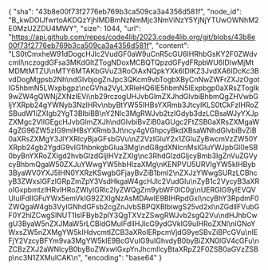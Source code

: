 {
  "sha": "43b8e00f73f2776eb769b3ca509ca3a4356d581f",
  "node_id": "B_kwDOIJfwrtoAKDQzYjhlMDBmNzNmMjc3NmViNzY5YjNjYTUwOWNhM2E0MzU2ZDU4MWY",
  "size": 1044,
  "url": "https://api.github.com/repos/code4lib/2023.code4lib.org/git/blobs/43b8e00f73f2776eb769b3ca509ca3a4356d581f",
  "content": "LS0tCmxheW91dDogcHJlc2VudGF0aW9uCnR5cGU6IHRhbGsKY2F0ZWdvcmll\nczogdGFsa3MKdGltZTogNDoxMCBQTQpzdGFydFRpbWU6IDIwMjMtMDMtMTZU\nMTY6MTAKbGVuZ3RoOiAxNQpkYXk6IDIKZ3JvdXA6IDcKc3BvdDogMgpsb2Nh\ndGlvbjogZnJpc3QKcm9vbTogbXByCnNwZWFrZXJzOgotIG5hbmN5LWxpbgpz\ncGVha2VyLXRleHQ6IE5hbmN5IExpbgp0aXRsZTogIk9wZW4gQWNjZXNzIEVi\nb29rczogUHJvbGlmZXJhdGlvbiBhbmQgZHVwbGljYXRpb24gYWNyb3NzIHRv\nbyBtYW55IHBsYXRmb3JtcyIKLS0tCkFzIHRoZSBudW1iZXIgb2YgT3BlbiBB\nY2Nlc3MgRWJvb2tzIGdyb3dzLCBsaWJyYXJpZXMgc2VlIGEgcHJvbGlmZXJh\ndGlvbiBvZiB0aGUgc2FtZSB0aXRsZXMgaW4gZG96ZW5zIG9mIHBsYXRmb3Jt\ncy4gVGhpcyBkdXBsaWNhdGlvbiBvZiB0aXRsZXMgY3JlYXRlcyBjaGFsbGVu\nZ2VzIGluY2x1ZGluZyBwcmVzZW50YXRpb24gb2YgdG9vIG1hbnkgbGlua3Mg\ndG8gdXNlcnMsIGluYWJpbGl0eSB0byBnYXRoZXIgd2hvbGlzdGljIHVzZXIg\nc3RhdGlzdGljcyBmb3IgZnVuZGVycyBhbmQgaW50ZXJuYWwgYW5hbHlzaXMg\nKENPVU5URVIgYW5kIHByb3ByaWV0YXJ5IHN0YXRzKSwgbGFjayBvZiB1bml2\nZXJzYWwgSURzLCBhcyB3ZWxsIGFzIGRpZmZpY3VsdHkgaW4gcHJlc2VudGlu\nZyB1c2VycyB3aXRoIGxpbmtzIHRvIHRoZWlyIGRlc2lyZWQgZm9ybWF0IC0g\nUERGIG9yIEVQVUIuIFdlIGFuYWx5emVkIG92ZXIgNzAsMDAwIE9BIHRpdGxl\ncyBhY3RpdmF0ZWQgaW4gb3VyIGNhdGFsb2cgZnJvbSBPQXBlbiwgS25vd2xl\nZGdlIFVubGF0Y2hlZCwgSlNUT1IsIFByb2plY3QgTXVzZSwgRWJvb2sgQ2Vu\ndHJhbCwgU3ByaW5nZXJMaW5rLCBldGMuIFdlIHJlcG9ydGVkIG9uIHRoZXNl\nIGNoYWxsZW5nZXMgYW5kIHdvcmtlZCB3aXRoIERpcmVjdG9yeSBvZiBPcGVu\nIEFjY2VzcyBFYm9va3MgYW5kIE9BcGVuIG9uIGhvdyB0byBiZXN0IGV4cGFu\nZCBzZXJ2aWNlcyB0byBoZWxwIGxpYnJhcmllcyBtaXRpZ2F0ZSB0aGVzZSBp\nc3N1ZXMuICAK\n",
  "encoding": "base64"
}
